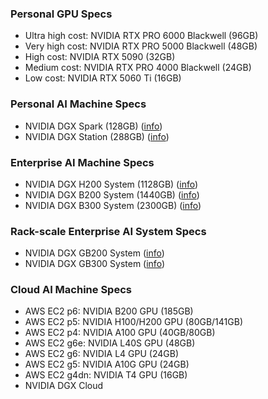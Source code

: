### Personal GPU Specs
- Ultra high cost: NVIDIA RTX PRO 6000 Blackwell (96GB)
- Very high cost: NVIDIA RTX PRO 5000 Blackwell (48GB)
- High cost: NVIDIA RTX 5090 (32GB)
- Medium cost: NVIDIA RTX PRO 4000 Blackwell (24GB)
- Low cost: NVIDIA RTX 5060 Ti (16GB)

### Personal AI Machine Specs
- NVIDIA DGX Spark (128GB) ([info](https://www.nvidia.com/en-us/products/workstations/dgx-spark/))
- NVIDIA DGX Station (288GB) ([info](https://www.nvidia.com/en-us/products/workstations/dgx-station/))

### Enterprise AI Machine Specs
- NVIDIA DGX H200 System (1128GB) ([info](https://www.nvidia.com/en-us/data-center/dgx-h200/?ncid=no-ncid))
- NVIDIA DGX B200 System (1440GB) ([info](https://www.nvidia.com/en-us/data-center/dgx-b200/?ncid=no-ncid))
- NVIDIA DGX B300 System (2300GB) ([info](https://www.nvidia.com/en-us/data-center/dgx-b300/?ncid=no-ncid))

### Rack-scale Enterprise AI System Specs
- NVIDIA DGX GB200 System ([info](https://www.nvidia.com/en-us/data-center/dgx-gb200/?ncid=no-ncid))
- NVIDIA DGX GB300 System ([info](https://www.nvidia.com/en-us/data-center/dgx-gb300/?ncid=no-ncid))

### Cloud AI Machine Specs
- AWS EC2 p6: NVIDIA B200 GPU (185GB)
- AWS EC2 p5: NVIDIA H100/H200 GPU (80GB/141GB)
- AWS EC2 p4: NVIDIA A100 GPU (40GB/80GB)
- AWS EC2 g6e: NVIDIA L40S GPU (48GB)
- AWS EC2 g6: NVIDIA L4 GPU (24GB)
- AWS EC2 g5: NVIDIA A10G GPU (24GB)
- AWS EC2 g4dn: NVIDIA T4 GPU (16GB)
- NVIDIA DGX Cloud
